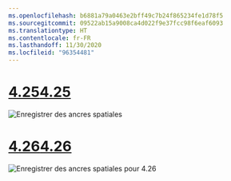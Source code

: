 ```yaml
---
ms.openlocfilehash: b6881a79a0463e2bff49c7b24f865234fe1d78f5
ms.sourcegitcommit: 09522ab15a9008ca4d022f9e37fcc98f6eaf6093
ms.translationtype: HT
ms.contentlocale: fr-FR
ms.lasthandoff: 11/30/2020
ms.locfileid: "96354481"
---
```

# <a name="425"></a>[<span data-ttu-id="89e7e-101">4.25</span><span class="sxs-lookup"><span data-stu-id="89e7e-101">4.25</span></span>](#tab/425)

![Enregistrer des ancres spatiales](../images/unreal-spatialanchors-save.PNG)

# <a name="426"></a>[<span data-ttu-id="89e7e-103">4.26</span><span class="sxs-lookup"><span data-stu-id="89e7e-103">4.26</span></span>](#tab/426)

![Enregistrer des ancres spatiales pour 4.26](../images/local-spatial-anchors-img-02.png)
